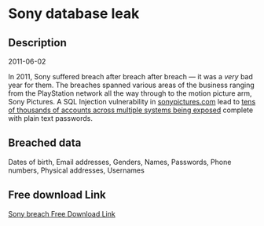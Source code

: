 # Sony database leak

## Description

2011-06-02

In 2011, Sony suffered breach after breach after breach &mdash; it was a <em>very</em> bad year for them. The breaches spanned various areas of the business ranging from the PlayStation network all the way through to the motion picture arm, Sony Pictures. A SQL Injection vulnerability in <a href="http://www.sonypictures.com" target="_blank" rel="noopener">sonypictures.com</a> lead to <a href="http://www.troyhunt.com/2011/06/brief-sony-password-analysis.html" target="_blank" rel="noopener">tens of thousands of accounts across multiple systems being exposed</a> complete with plain text passwords.

## Breached data

Dates of birth, Email addresses, Genders, Names, Passwords, Phone numbers, Physical addresses, Usernames

## Free download Link

[Sony breach Free Download Link](https://link-to.net/1229997/513.076774634731/dynamic/?r=aHR0cHM6Ly93d3cubWVkaWFmaXJlLmNvbS92aWV3L3NnQUZkM243VDltS2Vtei9zb255LmNvbS9maWxl)